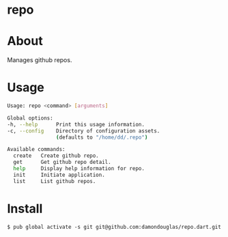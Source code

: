 repo
====

# About

Manages github repos.

# Usage

```bash
Usage: repo <command> [arguments]

Global options:
-h, --help      Print this usage information.
-c, --config    Directory of configuration assets.
                (defaults to "/home/dd/.repo")

Available commands:
  create   Create github repo.
  get      Get github repo detail.
  help     Display help information for repo.
  init     Initiate application.
  list     List github repos.

```

# Install

`$ pub global activate -s git git@github.com:damondouglas/repo.dart.git`
